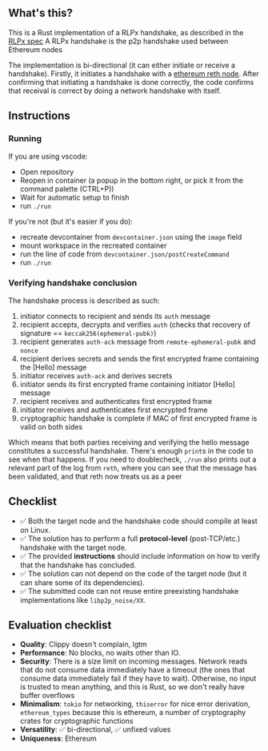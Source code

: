 ## What's this?

This is a Rust implementation of a RLPx handshake, as described in the [RLPx spec](https://github.com/ethereum/devp2p/blob/76cf0a141e8aa8616e3305738d51101945387d3c/rlpx.md)
A RLPx handshake is the p2p handshake used between Ethereum nodes

The implementation is bi-directional (it can either initiate or receive a handshake).
Firstly, it initiates a handshake with a [ethereum reth node](https://github.com/paradigmxyz/reth).
After confirming that initiating a handshake is done correctly, the code confirms that receival is correct by doing a network handshake with itself.

## Instructions

### Running

If you are using vscode:
- Open repository
- Reopen in container (a popup in the bottom right, or pick it from the command palette (CTRL+P))
- Wait for automatic setup to finish
- run `./run`

If you're not (but it's easier if you do):
- recreate devcontainer from `devcontainer.json` using the `image` field
- mount workspace in the recreated container
- run the line of code from `devcontainer.json/postCreateCommand`
- run `./run`

### Verifying handshake conclusion

The handshake process is described as such:
1. initiator connects to recipient and sends its `auth` message
2. recipient accepts, decrypts and verifies `auth` (checks that recovery of signature ==
   `keccak256(ephemeral-pubk)`)
3. recipient generates `auth-ack` message from `remote-ephemeral-pubk` and `nonce`
4. recipient derives secrets and sends the first encrypted frame containing the [Hello] message
5. initiator receives `auth-ack` and derives secrets
6. initiator sends its first encrypted frame containing initiator [Hello] message
7. recipient receives and authenticates first encrypted frame
8. initiator receives and authenticates first encrypted frame
9. cryptographic handshake is complete if MAC of first encrypted frame is valid on both sides

Which means that both parties receiving and verifying the hello message constitutes a successful handshake.
There's enough `print`s in the code to see when that happens.
If you need to doublecheck, `./run` also prints out a relevant part of the log from `reth`, where you can see that the message has been validated, and that reth now treats us as a peer



## Checklist

- ✅ Both the target node and the handshake code should compile at least on Linux.
- ✅ The solution has to perform a full **protocol-level** (post-TCP/etc.) handshake with the target node.
- ✅ The provided **instructions** should include information on how to verify that the handshake has concluded.
- ✅ The solution can not depend on the code of the target node (but it can share some of its dependencies).
- ✅ The submitted code can not reuse entire preexisting handshake implementations like `libp2p_noise/XX`.


## Evaluation checklist

- **Quality**: Clippy doesn't complain, lgtm
- **Performance**: No blocks, no waits other than IO.
- **Security**: There is a size limit on incoming messages. Network reads that do not consume data immediately have a timeout (the ones that consume data immediately fail if they have to wait). Otherwise, no input is trusted to mean anything, and this is Rust, so we don't really have buffer overflows
- **Minimalism**: `tokio` for networking, `thiserror` for nice error derivation, `ethereum_types` because this is ethereum, a number of cryptography crates for cryptographic functions
- **Versatility**: ✅ bi-directional, ✅ unfixed values
- **Uniqueness**: Ethereum
